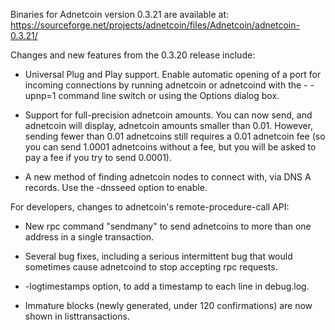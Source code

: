Binaries for Adnetcoin version 0.3.21 are available at:
  https://sourceforge.net/projects/adnetcoin/files/Adnetcoin/adnetcoin-0.3.21/

Changes and new features from the 0.3.20 release include:

* Universal Plug and Play support.  Enable automatic opening of a port for incoming connections by running adnetcoin or adnetcoind with the - -upnp=1 command line switch or using the Options dialog box.

* Support for full-precision adnetcoin amounts.  You can now send, and adnetcoin will display, adnetcoin amounts smaller than 0.01.  However, sending fewer than 0.01 adnetcoins still requires a 0.01 adnetcoin fee (so you can send 1.0001 adnetcoins without a fee, but you will be asked to pay a fee if you try to send 0.0001).

* A new method of finding adnetcoin nodes to connect with, via DNS A records. Use the -dnsseed option to enable.

For developers, changes to adnetcoin's remote-procedure-call API:

* New rpc command "sendmany" to send adnetcoins to more than one address in a single transaction.

* Several bug fixes, including a serious intermittent bug that would sometimes cause adnetcoind to stop accepting rpc requests. 

* -logtimestamps option, to add a timestamp to each line in debug.log.

* Immature blocks (newly generated, under 120 confirmations) are now shown in listtransactions.
